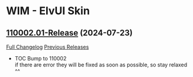 # WIM - ElvUI Skin

## [110002.01-Release](https://github.com/fubaWoW/WIM_ElvUI_Skin/tree/110002.01-Release) (2024-07-23)
[Full Changelog](https://github.com/fubaWoW/WIM_ElvUI_Skin/compare/100207.01-Release...110002.01-Release) [Previous Releases](https://github.com/fubaWoW/WIM_ElvUI_Skin/releases)

- TOC Bump to 110002  
    if there are error they will be fixed as soon as possible, so stay relaxed ^^  
